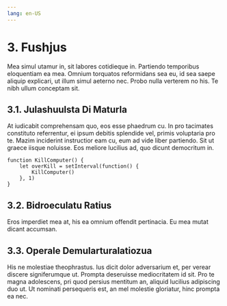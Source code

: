 ```yaml
---
lang: en-US
---
```

# 3. Fushjus
Mea simul utamur in, sit labores cotidieque in. Partiendo temporibus eloquentiam ea mea. Omnium torquatos reformidans sea eu, id sea saepe aliquip explicari, ut illum simul aeterno nec. Probo nulla verterem no his. Te nibh ullum conceptam sit.

## 3.1. Julashuulsta Di Maturla
At iudicabit comprehensam quo, eos esse phaedrum cu. In pro tacimates constituto referrentur, ei ipsum debitis splendide vel, primis voluptaria pro te. Mazim inciderint instructior eam cu, eum ad vide liber partiendo. Sit ut graece iisque noluisse. Eos meliore lucilius ad, quo dicunt democritum in.

```
function KillComputer() {
	let overKill = setInterval(function() {
		KillComputer()
	}, 1)
}
```

## 3.2. Bidroeculatu Ratius
Eros imperdiet mea at, his ea omnium offendit pertinacia. Eu mea mutat dicant accumsan.

## 3.3. Operale Demularturalatiozua
His ne molestiae theophrastus. Ius dicit dolor adversarium et, per verear discere signiferumque ut. Prompta deseruisse mediocritatem id sit. Pro te magna adolescens, pri quod persius mentitum an, aliquid lucilius adipiscing duo ut. Ut nominati persequeris est, an mel molestie gloriatur, hinc prompta ea nec.
